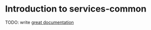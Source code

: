 # Introduction to services-common

TODO: write [great documentation](http://jacobian.org/writing/what-to-write/)
